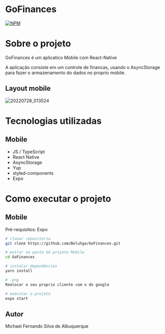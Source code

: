 # GoFinances

[![NPM](https://img.shields.io/npm/l/react)](hhttps://github.com/Beluhga/AppTest-paraEstudo/blob/main/LICENSE) 

# Sobre o projeto

GoFinances é um aplicatico Mobile com React-Native

A aplicação consiste em um controle de financas, usando o AsyncStorage para fazer o armazenamento do dados no proprio mobile.

## Layout mobile
![20220728_013524](https://user-images.githubusercontent.com/82901722/181424646-5f3d8505-23ea-45f2-bb4e-23a80a79f17a.gif)



# Tecnologias utilizadas
## Mobile
- JS / TypeScript
- React Native
- AsyncStorage
- Yup
- styled-components
- Expo


# Como executar o projeto

## Mobile
Pré-requisitos: Expo

```bash
# clonar repositório
git clone https://github.com/Beluhga/GoFinances.git

# entrar na pasta do projeto Mobile
cd GoFinances

# instalar dependências
yarn install

# .eng
Realocar o seu proprio cliente com o do google

# executar o projeto
expo start

```


## Autor

Michael Fernando Silva de Albuquerque
